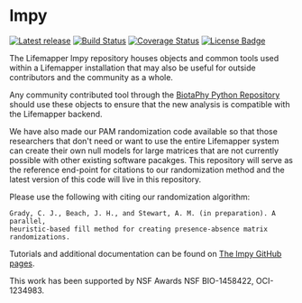 # lmpy

[![Latest release](https://img.shields.io/github/release/lifemapper/lmpy.svg)](
https://github.com/specifysystems/lmpy/releases/latest)
[![Build Status](https://travis-ci.com/lifemapper/lmpy.svg?branch=master)](
https://travis-ci.com/specifysystems/lmpy)
[![Coverage Status](https://coveralls.io/repos/github/lifemapper/lmpy/badge.svg)](
https://coveralls.io/github/lifemapper/lmpy)
[![License Badge](https://img.shields.io/github/license/lifemapper/lmpy.svg)](
https://github.com/specifysystems/lmpy/blob/master/LICENSE)

The Lifemapper lmpy repository houses objects and common tools used within a
Lifemapper installation that may also be useful for outside contributors and
the community as a whole.

Any community contributed tool through the
[BiotaPhy Python Repository](https://github.com/biotaphy/BiotaPhyPy/) should
use these objects to ensure that the new analysis is compatible with the
Lifemapper backend.

We have also made our PAM randomization code available so that those
researchers that don't need or want to use the entire Lifemapper system can
create their own null models for large matrices that are not currently possible
with other existing software pacakges.  This repository will serve as the
reference end-point for citations to our randomization method and the latest
version of this code will live in this repository.

Please use the following with citing our randomization algorithm:

    Grady, C. J., Beach, J. H., and Stewart, A. M. (in preparation). A parallel,
    heuristic-based fill method for creating presence-absence matrix randomizations.

Tutorials and additional documentation can be found on
[The lmpy GitHub pages](https://specifysystems.github.io/lmpy/).

This work has been supported by NSF  Awards NSF BIO-1458422, OCI-1234983.
